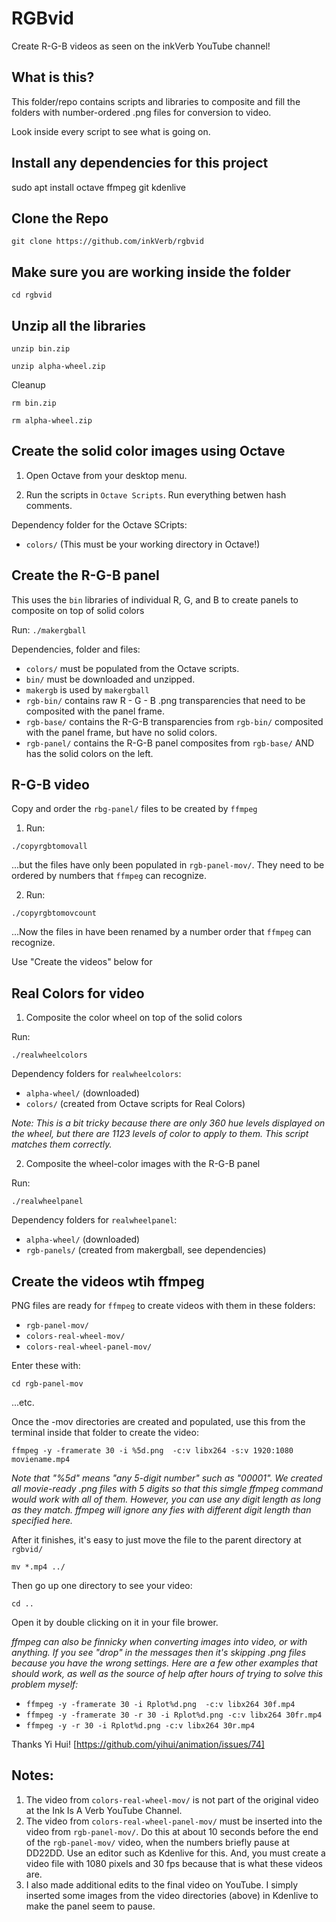 # RGBvid

Create R-G-B videos as seen on the inkVerb YouTube channel!

## What is this?

This folder/repo contains scripts and libraries to composite and fill the folders with number-ordered .png files for conversion to video.

Look inside every script to see what is going on.

## Install any dependencies for this project

sudo apt install octave ffmpeg git kdenlive

## Clone the Repo

`git clone https://github.com/inkVerb/rgbvid`

## Make sure you are working inside the folder

`cd rgbvid`

## Unzip all the libraries

`unzip bin.zip`

`unzip alpha-wheel.zip`

Cleanup

`rm bin.zip`

`rm alpha-wheel.zip`


## Create the solid color images using Octave

1. Open Octave from your desktop menu.

2. Run the scripts in `Octave Scripts`.
Run everything betwen hash comments.

Dependency folder for the Octave SCripts:
- `colors/` (This must be your working directory in Octave!)

## Create the R-G-B panel

This uses the `bin` libraries of individual R, G, and B to create panels to composite on top of solid colors

Run:
`./makergball`

Dependencies, folder and files:

- `colors/` must be populated from the Octave scripts.
- `bin/` must be downloaded and unzipped.
- `makergb` is used by `makergball`
- `rgb-bin/` contains raw R - G - B .png transparencies that need to be composited with the panel frame.
- `rgb-base/` contains the R-G-B transparencies from `rgb-bin/` composited with the panel frame, but have no solid colors.
- `rgb-panel/` contains the R-G-B panel composites from `rgb-base/` AND has the solid colors on the left.

## R-G-B video

Copy and order the `rbg-panel/` files to be created by `ffmpeg`

1. Run:

`./copyrgbtomovall`

...but the files have only been populated in `rgb-panel-mov/`. They need to be ordered by numbers that `ffmpeg` can recognize.

2. Run:

`./copyrgbtomovcount`

...Now the files in have been renamed by a number order that `ffmpeg` can recognize.

Use "Create the videos" below for 

## Real Colors for video

1. Composite the color wheel on top of the solid colors

Run:

`./realwheelcolors`

Dependency folders for `realwheelcolors`:

- `alpha-wheel/` (downloaded)
- `colors/` (created from Octave scripts for Real Colors)

*Note: This is a bit tricky because there are only 360 hue levels displayed on the wheel, but there are 1123 levels of color to apply to them. This script matches them correctly.*

2. Composite the wheel-color images with the R-G-B panel

Run:

`./realwheelpanel`

Dependency folders for `realwheelpanel`:

- `alpha-wheel/` (downloaded)
- `rgb-panels/` (created from makergball, see dependencies)

## Create the videos wtih ffmpeg

PNG files are ready for `ffmpeg` to create videos with them in these folders:

- `rgb-panel-mov/`
- `colors-real-wheel-mov/`
- `colors-real-wheel-panel-mov/`

Enter these with:

`cd rgb-panel-mov`

...etc.

Once the -mov directories are created and populated, use this from the terminal inside that folder to create the video:

`ffmpeg -y -framerate 30 -i %5d.png  -c:v libx264 -s:v 1920:1080 moviename.mp4`

*Note that "%5d" means "any 5-digit number" such as "00001". We created all movie-ready .png files with 5 digits so that this simgle ffmpeg command would work with all of them. However, you can use any digit length as long as they match. ffmpeg will ignore any fies with different digit length than specified here.*

After it finishes, it's easy to just move the file to the parent directory at `rgbvid/`

`mv *.mp4 ../`

Then go up one directory to see your video:

`cd ..`

Open it by double clicking on it in your file brower.

*ffmpeg can also be finnicky when converting images into video, or with anything. If you see "drop" in the messages then it's skipping .png files because you have the wrong settings. Here are a few other examples that should work, as well as the source of help after hours of trying to solve this problem myself:*

- `ffmpeg -y -framerate 30 -i Rplot%d.png  -c:v libx264 30f.mp4`
- `ffmpeg -y -framerate 30 -r 30 -i Rplot%d.png -c:v libx264 30fr.mp4`
- `ffmpeg -y -r 30 -i Rplot%d.png -c:v libx264 30r.mp4`

Thanks Yi Hui! [https://github.com/yihui/animation/issues/74]

## Notes:

1. The video from `colors-real-wheel-mov/` is not part of the original video at the Ink Is A Verb YouTube Channel.
2. The video from `colors-real-wheel-panel-mov/` must be inserted into the video from `rgb-panel-mov/`. Do this at about 10 seconds before the end of the `rgb-panel-mov/` video, when the numbers briefly pause at DD22DD. Use an editor such as Kdenlive for this. And, you must create a video file with 1080 pixels and 30 fps because that is what these videos are.
3. I also made additional edits to the final video on YouTube. I simply inserted some images from the video directories (above) in Kdenlive to make the panel seem to pause.

